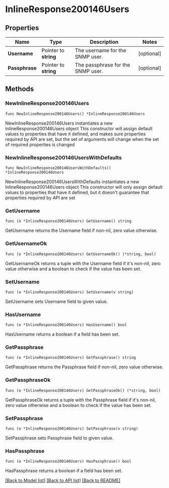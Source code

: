 # InlineResponse200146Users

## Properties

Name | Type | Description | Notes
------------ | ------------- | ------------- | -------------
**Username** | Pointer to **string** | The username for the SNMP user. | [optional] 
**Passphrase** | Pointer to **string** | The passphrase for the SNMP user. | [optional] 

## Methods

### NewInlineResponse200146Users

`func NewInlineResponse200146Users() *InlineResponse200146Users`

NewInlineResponse200146Users instantiates a new InlineResponse200146Users object
This constructor will assign default values to properties that have it defined,
and makes sure properties required by API are set, but the set of arguments
will change when the set of required properties is changed

### NewInlineResponse200146UsersWithDefaults

`func NewInlineResponse200146UsersWithDefaults() *InlineResponse200146Users`

NewInlineResponse200146UsersWithDefaults instantiates a new InlineResponse200146Users object
This constructor will only assign default values to properties that have it defined,
but it doesn't guarantee that properties required by API are set

### GetUsername

`func (o *InlineResponse200146Users) GetUsername() string`

GetUsername returns the Username field if non-nil, zero value otherwise.

### GetUsernameOk

`func (o *InlineResponse200146Users) GetUsernameOk() (*string, bool)`

GetUsernameOk returns a tuple with the Username field if it's non-nil, zero value otherwise
and a boolean to check if the value has been set.

### SetUsername

`func (o *InlineResponse200146Users) SetUsername(v string)`

SetUsername sets Username field to given value.

### HasUsername

`func (o *InlineResponse200146Users) HasUsername() bool`

HasUsername returns a boolean if a field has been set.

### GetPassphrase

`func (o *InlineResponse200146Users) GetPassphrase() string`

GetPassphrase returns the Passphrase field if non-nil, zero value otherwise.

### GetPassphraseOk

`func (o *InlineResponse200146Users) GetPassphraseOk() (*string, bool)`

GetPassphraseOk returns a tuple with the Passphrase field if it's non-nil, zero value otherwise
and a boolean to check if the value has been set.

### SetPassphrase

`func (o *InlineResponse200146Users) SetPassphrase(v string)`

SetPassphrase sets Passphrase field to given value.

### HasPassphrase

`func (o *InlineResponse200146Users) HasPassphrase() bool`

HasPassphrase returns a boolean if a field has been set.


[[Back to Model list]](../README.md#documentation-for-models) [[Back to API list]](../README.md#documentation-for-api-endpoints) [[Back to README]](../README.md)



